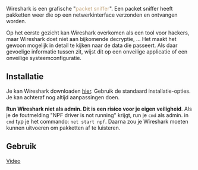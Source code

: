 Wireshark is een grafische "<span style="color:#c8ab83;">packet sniffer</span>". Een packet sniffer heeft pakketten weer die op een netwerkinterface verzonden en ontvangen worden.

Op het eerste gezicht kan Wireshark overkomen als een tool voor hackers, maar Wireshark doet niet aan bijkomende decryptie, ... Het maakt het gewoon mogelijk in detail te kijken naar de data die passeert. Als daar gevoelige informatie tussen zit, wijst dit op een onveilige applicatie of een onveilige systeemconfiguratie.

## Installatie

Je kan Wireshark downloaden [hier](https://www.wireshark.org/download.html). Gebruik de standaard installatie-opties. Je kan achteraf nog altijd aanpassingen doen.

**Run Wireshark niet als admin. Dit is een risico voor je eigen veiligheid**. Als je de foutmelding "NPF driver is not running" krijgt, run je `cmd` als admin. in `cmd` typ je het commando: `net start npf`. Daarna zou je Wireshark moeten kunnen uitvoeren om pakketten af te luisteren.

## Gebruik
[Video](https://ap.cloud.panopto.eu/Panopto/Pages/Viewer.aspx?id=79b9cea0-df9c-4aab-bf46-aac700dc2209)
